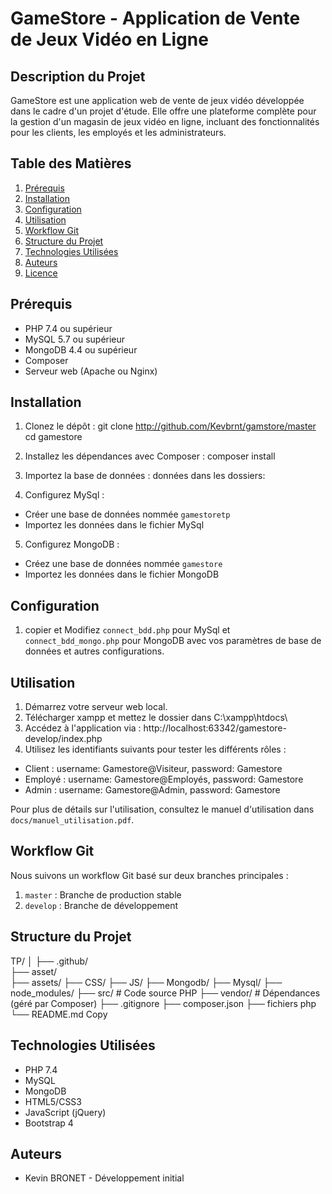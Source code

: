 # GameStore - Application de Vente de Jeux Vidéo en Ligne

## Description du Projet

GameStore est une application web de vente de jeux vidéo développée dans le cadre d'un projet d'étude. Elle offre une plateforme complète pour la gestion d'un magasin de jeux vidéo en ligne, incluant des fonctionnalités pour les clients, les employés et les administrateurs.

## Table des Matières

1. [Prérequis](#prérequis)
2. [Installation](#installation)
3. [Configuration](#configuration)
4. [Utilisation](#utilisation)
5. [Workflow Git](#workflow-git)
6. [Structure du Projet](#structure-du-projet)
7. [Technologies Utilisées](#technologies-utilisées)
8. [Auteurs](#auteurs)
9. [Licence](#licence)

## Prérequis

- PHP 7.4 ou supérieur
- MySQL 5.7 ou supérieur
- MongoDB 4.4 ou supérieur
- Composer
- Serveur web (Apache ou Nginx)

## Installation

1. Clonez le dépôt :
git clone http://github.com/Kevbrnt/gamstore/master
cd gamestore

3. Installez les dépendances avec Composer :
composer install

4. Importez la base de données :
données dans les dossiers:
5. Configurez MySql :
 - Créer une base de données nommée `gamestoretp`
 - Importez les données dans le fichier MySql

5. Configurez MongoDB :
- Créez une base de données nommée `gamestore`
- Importez les données dans le fichier MongoDB

## Configuration

1. copier et Modifiez `connect_bdd.php` pour MySql et `connect_bdd_mongo.php` pour MongoDB avec vos paramètres de base de données et autres configurations.

## Utilisation

1. Démarrez votre serveur web local.
2. Télécharger xampp et mettez le dossier dans C:\xampp\htdocs\
3. Accédez à l'application via : http://localhost:63342/gamestore-develop/index.php
4. Utilisez les identifiants suivants pour tester les différents rôles :
- Client : username: Gamestore@Visiteur, password: Gamestore
- Employé : username: Gamestore@Employés, password: Gamestore
- Admin : username: Gamestore@Admin, password: Gamestore

Pour plus de détails sur l'utilisation, consultez le manuel d'utilisation dans `docs/manuel_utilisation.pdf`.

## Workflow Git

Nous suivons un workflow Git basé sur deux branches principales :

1. `master` : Branche de production stable
2. `develop` : Branche de développement

## Structure du Projet
TP/
│
├── .github/        
├── asset/              
├── assets/
├── CSS/
├── JS/
├── Mongodb/
├── Mysql/
├── node_modules/
├── src/               # Code source PHP
├── vendor/            # Dépendances (géré par Composer)
├── .gitignore
├── composer.json
├── fichiers php
└── README.md
Copy
## Technologies Utilisées

- PHP 7.4
- MySQL
- MongoDB
- HTML5/CSS3
- JavaScript (jQuery)
- Bootstrap 4

## Auteurs

- Kevin BRONET - Développement initial
